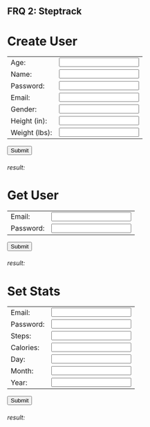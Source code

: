 ## FRQ 2: Steptrack

# Create User
<form action="https://csa-backend.rohanj.dev/api/steptrack1/createPerson" method="post" id="form">
  <table>
    <tr>
      <td>Age:</td>
      <td><input type="number" name="age" required></td>
    </tr>
    <tr>
      <td>Name:</td>
      <td><input type="text" name="name" required></td>
    </tr>
    <tr>
      <td>Password:</td>
      <td><input type="text" name="password" required></td>
    </tr>
    <tr>
      <td>Email:</td>
      <td><input type="email" name="email" required></td>
    </tr>
    <tr>
      <td>Gender:</td>
      <td><input type="text" name="gender" required></td>
    </tr>
    <tr>
      <td>Height (in):</td>
      <td><input type="number" name="heightIn" required></td>
    </tr>
    <tr>
      <td>Weight (lbs):</td>
      <td><input type="number" name="weightLbs" required></td>
    </tr>
  </table>
  <input type="submit" value="Submit">
</form>

<h6>result: </h6>
<p id="result"></P>

# Get User
<form action="https://csa-backend.rohanj.dev/api/steptrack1/getUser" method="post" id="formGetUser">
  <table>
    <tr>
      <td>Email:</td>
      <td><input type="email" name="email" required></td>
    </tr>
    <tr>
      <td>Password:</td>
      <td><input type="text" name="password" required></td>
    </tr>
  </table>
  <input type="submit" value="Submit">
</form>

<h6>result: </h6>
<div id="resultGetUser"></div>


# Set Stats
<form action="https://csa-backend.rohanj.dev/api/steptrack1/setStats" method="post" id="formSetStats">
  <table>
    <tr>
      <td>Email:</td>
      <td><input type="email" name="email" required></td>
    </tr>
    <tr>
      <td>Password:</td>
      <td><input type="text" name="password" required></td>
    </tr>
    <tr>
      <td>Steps:</td>
      <td><input type="number" name="steps" required></td>
    </tr>
    <tr>
      <td>Calories:</td>
      <td><input type="number" name="calories" required></td>
    </tr>
    <tr>
      <td>Day:</td>
      <td><input type="number" name="day" required></td>
    </tr>
    <tr>
      <td>Month:</td>
      <td><input type="number" name="month" required></td>
    </tr>
    <tr>
      <td>Year:</td>
      <td><input type="number" name="year" required></td>
    </tr>
  </table>
  <input type="submit" value="Submit">
</form>

<h6>result: </h6>
<div id="resultSetStats"></div>

<script>
  function inputAsJson(id) {
    var form = document.getElementById(id)
      var obj = {};
        for (var i of Object.values(form.elements)) {
            if (i.type === "number") {
                obj[i.name] = i.valueAsNumber;
            } else {
                obj[i.name] = i.value;
            }
        }
        console.log(obj)
        return obj;
  }

// createUser
    var form = document.getElementById("form")
    form.onsubmit = (event) => {
        event.preventDefault();
        var obj = inputAsJson("form");

        var xhr = new XMLHttpRequest();
        xhr.open('POST', 'https://csa-backend.rohanj.dev/api/steptrack1/createPerson', true);
        xhr.setRequestHeader('Content-Type', 'application/json');
        xhr.onload = function () {
          if (xhr.status === 201) {
            // If the request was successful, create an HTML table with the response data
            var response = xhr.responseText;
            console.log(response);
            var result = document.getElementById("result");
            result.innerHTML = response;
          } else {
            // If the request was unsuccessful, display an error message
            alert('Request failed. Returned status of ' + xhr.status);
          }
        };
        xhr.send(JSON.stringify(obj));
    }

// getUser
    var getUser = document.getElementById("formGetUser")
    getUser.onsubmit = (event) => {
      event.preventDefault();
      var obj = inputAsJson("formGetUser");
      console.log(JSON.stringify(obj));
      var xhr = new XMLHttpRequest();
        xhr.open('POST', 'https://csa-backend.rohanj.dev/api/steptrack1/getPerson');
        xhr.setRequestHeader('Content-Type', 'application/json');
        xhr.onload = function () {
          if (xhr.status === 200) {
            var result = document.getElementById("resultGetUser");
            var response = JSON.parse(xhr.responseText);
            var table = '<table>';
            for (var key in response) {
              if (response.hasOwnProperty(key)) {
                table += '<tr><td>' + key + '</td><td>' + response[key] + '</td></tr>';
              }
            }
            table += '</table>';
            result.innerHTML = table;
          } else {
            // If the request was unsuccessful, display an error message
            console.log(xhr.status)
          }
        };
        xhr.send(JSON.stringify(obj));
    }

    // setStats
    var setStats = document.getElementById("formSetStats")
    setStats.onsubmit = (event) => {
        event.preventDefault();
        var obj = inputAsJson("formSetStats");
        console.log(JSON.stringify(obj));
        var xhr = new XMLHttpRequest();
        xhr.open('POST', 'https://csa-backend.rohanj.dev/api/steptrack1/setStats', true);
        xhr.setRequestHeader('Content-Type', 'application/json');
        xhr.onload = function () {
          if (xhr.status === 200) {
            // If the request was successful, create an HTML table with the response data
            var result = document.getElementById("resultSetStats");
            var response = JSON.parse(xhr.responseText);
            var table = '<table>';
            for (var key in response) {
              if (response.hasOwnProperty(key)) {
                table += '<tr><td>' + key + '</td><td>' + response[key] + '</td></tr>';
              }
            }
            table += '</table>';
            result.innerHTML = table;
          } else {
            // If the request was unsuccessful, display an error message
            alert('Request failed. Returned status of ' + xhr.status);
          }
        };
        xhr.send(JSON.stringify(obj));
    }
</script>